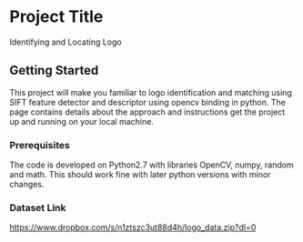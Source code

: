 # Project Title
Identifying and Locating Logo

## Getting Started

This project will make you familiar to logo identification and matching using SIFT feature detector and descriptor using opencv binding in python. The page contains details about the approach and instructions get the project up and running on your local machine.

### Prerequisites

The code is developed on Python2.7 with libraries OpenCV, numpy, random and math. This should work fine with later python versions with minor changes.

### Dataset Link

https://www.dropbox.com/s/n1ztszc3ut88d4h/logo_data.zip?dl=0
